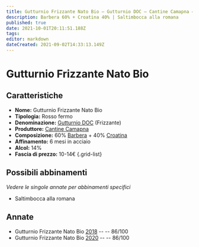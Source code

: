 ```yaml
---
title: Gutturnio Frizzante Nato Bio – Gutturnio DOC – Cantine Camapna – Emilia (IT) – 10-14€ – 3★
description: Barbera 60% + Croatina 40% | Saltimbocca alla romana
published: true
date: 2021-10-01T20:11:51.188Z
tags: 
editor: markdown
dateCreated: 2021-09-02T14:33:13.149Z
---
```


# Gutturnio Frizzante Nato Bio 

## Caratteristiche
- **Nome:** Gutturnio Frizzante Nato Bio 
- **Tipologia:** Rosso fermo
- **Denominazione:** [Gutturnio DOC](/denominazioni/Italia/Emilia/DOC-Gutturnio) (Frizzante)
- **Produttore:** [Cantine Camapna](/produttori/Italia/Emilia/Cantine-Camapna) 
- **Composizione:** 60% [Barbera](/vitigni/Italia/barbera) + 40% [Croatina](/vitigni/Italia/croatina)
- **Affinamento:** 6 mesi in acciaio
- **Alcol:** 14%
- **Fascia di prezzo:** 10-14€
{.grid-list}

## Possibili abbinamenti
*Vedere le singole annate per abbinamenti specifici*

- Saltimbocca alla romana

## Annate
- Gutturnio Frizzante Nato Bio [2018](/vini/Italia/Emilia/Cantine-Camapna/Gutturnio-Frizzante-Nato-Bio/2018) -- <span class="star-3"></span> -- 86/100
- Gutturnio Frizzante Nato Bio [2020](/vini/Italia/Emilia/Cantine-Camapna/Gutturnio-Frizzante-Nato-Bio/2020) -- <span class="star-3"></span> -- 86/100

